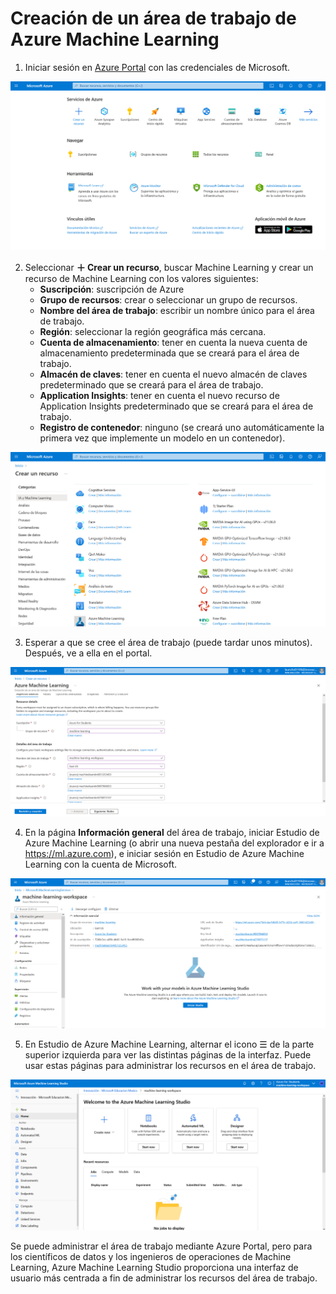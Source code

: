 # Creación de un área de trabajo de Azure Machine Learning

1. Iniciar sesión en [Azure Portal](https://portal.azure.com/) con las credenciales de Microsoft.

![Home Microsoft Azure](../images/home_Azure.png)

2. Seleccionar **＋ Crear un recurso**, buscar Machine Learning y crear un recurso de Machine Learning con los valores siguientes:
    + **Suscripción**: suscripción de Azure
    + **Grupo de recursos**: crear o seleccionar un grupo de recursos.
    + **Nombre del área de trabajo**: escribir un nombre único para el área de trabajo.
    + **Región**: seleccionar la región geográfica más cercana.
    + **Cuenta de almacenamiento**: tener en cuenta la nueva cuenta de almacenamiento predeterminada que se creará para el área de trabajo.
    + **Almacén de claves**: tener en cuenta el nuevo almacén de claves predeterminado que se creará para el área de trabajo.
    + **Application Insights**: tener en cuenta el nuevo recurso de Application Insights predeterminado que se creará para el área de trabajo.
    + **Registro de contenedor**: ninguno (se creará uno automáticamente la primera vez que implemente un modelo en un contenedor).
  
![Crear un recurso](../images/crear_recurso_Azure.png)

3. Esperar a que se cree el área de trabajo (puede tardar unos minutos). Después, ve a ella en el portal.

![Creación del recurso de Azure Machine Learnging](../images/creacion_recurso_ML.png)

4. En la página **Información general** del área de trabajo, iniciar Estudio de Azure Machine Learning (o abrir una nueva pestaña del explorador e ir a <https://ml.azure.com>), e iniciar sesión en Estudio de Azure Machine Learning con la cuenta de Microsoft.

![Estudio de Azure Machine Learning](../images/estudio_azure_machine_learning.png)

5. En Estudio de Azure Machine Learning, alternar el icono ☰ de la parte superior izquierda para ver las distintas páginas de la interfaz. Puede usar estas páginas para administrar los recursos en el área de trabajo.

![Azure Machine Learning Studio](../images/azure_machine_learning_studio.png)

Se puede administrar el área de trabajo mediante Azure Portal, pero para los científicos de datos y los ingenieros de operaciones de Machine Learning, Azure Machine Learning Studio proporciona una interfaz de usuario más centrada a fin de administrar los recursos del área de trabajo.
